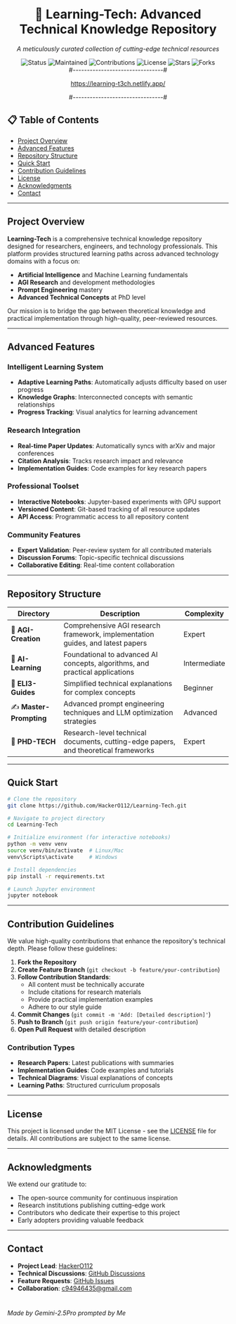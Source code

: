 <div align="center">
  <h1>🚀 Learning-Tech: Advanced Technical Knowledge Repository</h1>
  <p><em>A meticulously curated collection of cutting-edge technical resources</em></p>
</div>

<div align="center">
  <img src="https://img.shields.io/badge/Status-Active-brightgreen?style=for-the-badge&logo=github&logoColor=white" alt="Status">
  <img src="https://img.shields.io/badge/Maintained%3F-Yes-blue?style=for-the-badge&logo=github&logoColor=white" alt="Maintained">
  <img src="https://img.shields.io/badge/Contributions-Welcome-orange?style=for-the-badge&logo=github&logoColor=white" alt="Contributions">
  <img src="https://img.shields.io/github/license/HackerO112/Learning-Tech?style=for-the-badge&logo=github&logoColor=white" alt="License">
  <img src="https://img.shields.io/github/stars/HackerO112/Learning-Tech?style=for-the-badge&logo=github&logoColor=yellow" alt="Stars">
  <img src="https://img.shields.io/github/forks/HackerO112/Learning-Tech?style=for-the-badge&logo=github&logoColor=white" alt="Forks">
</div>

<div align="center">
#--------------------------------#
  
https://learning-t3ch.netlify.app/
  
#--------------------------------#
</div>


## 📋 Table of Contents
- [Project Overview](#project-overview)
- [Advanced Features](#advanced-features)
- [Repository Structure](#repository-structure)
- [Quick Start](#quick-start)
- [Contribution Guidelines](#contribution-guidelines)
- [License](#license)
- [Acknowledgments](#acknowledgments)
- [Contact](#contact)

---

## Project Overview

**Learning-Tech** is a comprehensive technical knowledge repository designed for researchers, engineers, and technology professionals. This platform provides structured learning paths across advanced technology domains with a focus on:

- **Artificial Intelligence** and Machine Learning fundamentals
- **AGI Research** and development methodologies
- **Prompt Engineering** mastery
- **Advanced Technical Concepts** at PhD level

Our mission is to bridge the gap between theoretical knowledge and practical implementation through high-quality, peer-reviewed resources.

---

## Advanced Features

### Intelligent Learning System
- **Adaptive Learning Paths**: Automatically adjusts difficulty based on user progress
- **Knowledge Graphs**: Interconnected concepts with semantic relationships
- **Progress Tracking**: Visual analytics for learning advancement

### Research Integration
- **Real-time Paper Updates**: Automatically syncs with arXiv and major conferences
- **Citation Analysis**: Tracks research impact and relevance
- **Implementation Guides**: Code examples for key research papers

### Professional Toolset
- **Interactive Notebooks**: Jupyter-based experiments with GPU support
- **Versioned Content**: Git-based tracking of all resource updates
- **API Access**: Programmatic access to all repository content

### Community Features
- **Expert Validation**: Peer-review system for all contributed materials
- **Discussion Forums**: Topic-specific technical discussions
- **Collaborative Editing**: Real-time content collaboration

---

## Repository Structure

| Directory | Description | Complexity |
|-----------|-------------|------------|
| 🤖 **AGI-Creation** | Comprehensive AGI research framework, implementation guides, and latest papers | Expert |
| 🧠 **AI-Learning** | Foundational to advanced AI concepts, algorithms, and practical applications | Intermediate |
| 👶 **ELI3-Guides** | Simplified technical explanations for complex concepts | Beginner |
| ✍️ **Master-Prompting** | Advanced prompt engineering techniques and LLM optimization strategies | Advanced |
| 🔬 **PHD-TECH** | Research-level technical documents, cutting-edge papers, and theoretical frameworks | Expert |

---

## Quick Start

```bash
# Clone the repository
git clone https://github.com/HackerO112/Learning-Tech.git

# Navigate to project directory
cd Learning-Tech

# Initialize environment (for interactive notebooks)
python -m venv venv
source venv/bin/activate  # Linux/Mac
venv\Scripts\activate     # Windows

# Install dependencies
pip install -r requirements.txt

# Launch Jupyter environment
jupyter notebook
```

---

## Contribution Guidelines

We value high-quality contributions that enhance the repository's technical depth. Please follow these guidelines:

1. **Fork the Repository**
2. **Create Feature Branch** (`git checkout -b feature/your-contribution`)
3. **Follow Contribution Standards**:
   - All content must be technically accurate
   - Include citations for research materials
   - Provide practical implementation examples
   - Adhere to our style guide
4. **Commit Changes** (`git commit -m 'Add: [Detailed description]'`)
5. **Push to Branch** (`git push origin feature/your-contribution`)
6. **Open Pull Request** with detailed description

### Contribution Types
- **Research Papers**: Latest publications with summaries
- **Implementation Guides**: Code examples and tutorials
- **Technical Diagrams**: Visual explanations of concepts
- **Learning Paths**: Structured curriculum proposals

---

## License

This project is licensed under the MIT License - see the [LICENSE](LICENSE) file for details. All contributions are subject to the same license.

---

## Acknowledgments

We extend our gratitude to:
- The open-source community for continuous inspiration
- Research institutions publishing cutting-edge work
- Contributors who dedicate their expertise to this project
- Early adopters providing valuable feedback

---

## Contact

- **Project Lead**: [HackerO112](https://github.com/HackerO112)
- **Technical Discussions**: [GitHub Discussions](https://github.com/HackerO112/Learning-Tech/discussions)
- **Feature Requests**: [GitHub Issues](https://github.com/HackerO112/Learning-Tech/issues)
- **Collaboration**: c94946435@gmail.com

# <div align="center">
  <p><em>Made by Gemini-2.5Pro  prompted by Me </em></p>
</div>

